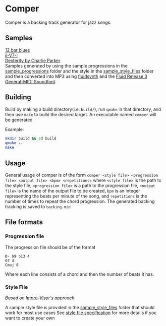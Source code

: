 # Comper

Comper is a backing track generator for jazz songs.

## Samples
[12 bar blues](blues.mp3) \
[ii-V7-I](251.mp3) \
[Dexterity by Charlie Parker](dexterity.mp3) \
Samples generated by using the sample progressions in the [sample_progressions](sample_progressions) folder and the style in the [sample_style_files](sample_style_files) folder and then converted into MP3 using [fluidsynth](https://www.fluidsynth.org/) and the [Fluid Release 3 General-MIDI Soundfont](https://member.keymusician.com/Member/FluidR3_GM/index.html).

## Building

Build by making a build directory(i.e. `build/`), run `qmake` in that directory, and then use `make` to build the desired target. An executable named `comper` will be generated

Example:

```bash
mkdir build && cd build
qmake ..
make
```

## Usage
General usage of comper is of the form `comper <style file> <progression file> <output file> <bpm> <repetitions>` where `<style file>` is the path to the style file, `<progression file>` is a path to the progression file, `<output file>` is the name of the output file to be created, `bpm` is an integer representing the beats per minute of the song, and `repetitions` is the number of times to repeat the chord progression. The generated backing tracking is saved to `backing.mid`

## File formats
### Progression file
The progression file should be of the format
```
D- b9 b13 4
G7 4
Cmaj 8
```
Where each line consists of a chord and then the number of beats it has.

### Style File
*Based on [Impro-Visor's](https://www.cs.hmc.edu/~keller/jazz/improvisor/) approach*

A sample style file is provided in the [sample_style_files](sample_style_files) folder that should work for most use cases
See [style file specification](style.md) for more details if you want to create your own
